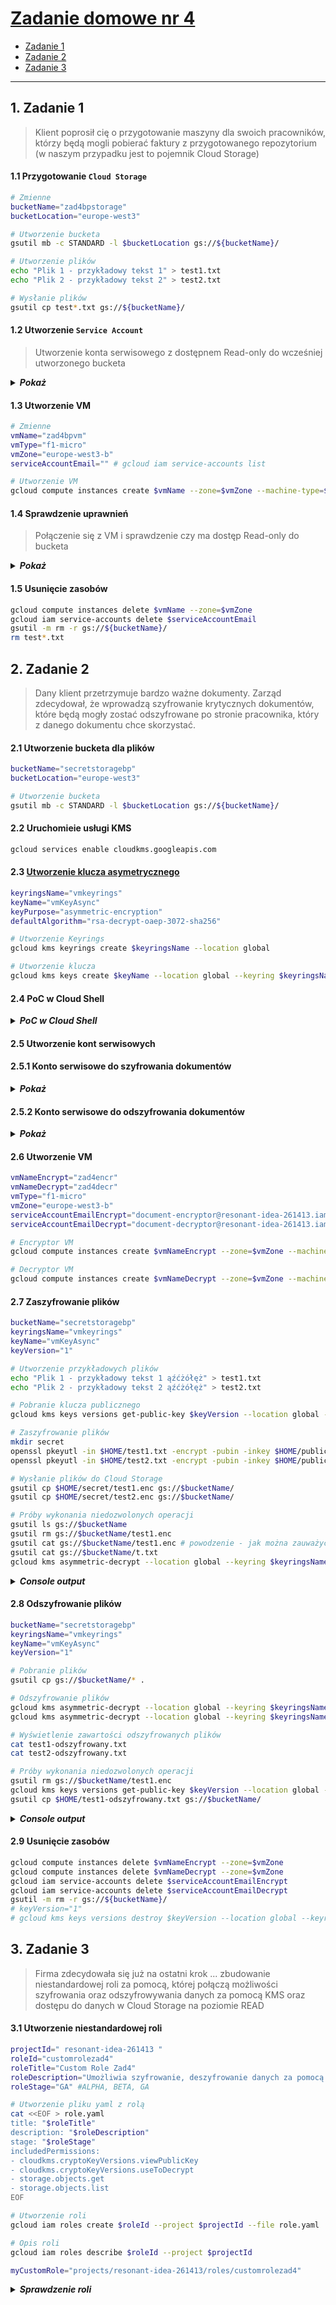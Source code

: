 # [Zadanie domowe nr 4](https://szkolachmury.pl/google-cloud-platform-droga-architekta/tydzien-4-cloud-identity-and-access-management/zadanie-domowe-nr-4/)

* [Zadanie 1](#1-zadanie-1)
* [Zadanie 2](#2-zadanie-2)
* [Zadanie 3](#3-zadanie-3)

---

## 1. Zadanie 1

> Klient poprosił cię o przygotowanie maszyny dla swoich pracowników, którzy będą mogli pobierać faktury z przygotowanego repozytorium (w naszym przypadku jest to pojemnik Cloud Storage)

#### 1.1 Przygotowanie `Cloud Storage`
```bash
# Zmienne
bucketName="zad4bpstorage"
bucketLocation="europe-west3"

# Utworzenie bucketa
gsutil mb -c STANDARD -l $bucketLocation gs://${bucketName}/

# Utworzenie plików
echo "Plik 1 - przykładowy tekst 1" > test1.txt
echo "Plik 2 - przykładowy tekst 2" > test2.txt

# Wysłanie plików
gsutil cp test*.txt gs://${bucketName}/
```

#### 1.2 Utworzenie `Service Account`
> Utworzenie konta serwisowego z dostępnem Read-only do wcześniej utworzonego bucketa

<details>
  <summary><b><i>Pokaż</i></b></summary>

![Screen](./img/20200105215929.jpg "Screen")
Dodanie roli **Storage Object Viewer**

![Screen](./img/20200105220454.jpg "Screen")
Oraz warunku dostępu tylko do danego bucketa:
* Name is `projects/_/buckets/zad4bpstorage`
* or Name Starts with `projects/_/buckets/zad4bpstorage/objects/`

![Screen](./img/20200105220527.jpg "Screen")

</details>

#### 1.3 Utworzenie VM
```bash
# Zmienne
vmName="zad4bpvm"
vmType="f1-micro"
vmZone="europe-west3-b"
serviceAccountEmail="" # gcloud iam service-accounts list

# Utworzenie VM
gcloud compute instances create $vmName --zone=$vmZone --machine-type=$vmType --image-project=debian-cloud --image=debian-9-stretch-v20191210 --service-account=$serviceAccountEmail
```

#### 1.4 Sprawdzenie uprawnień
> Połączenie się z VM i sprawdzenie czy ma dostęp Read-only do bucketa

<details>
  <summary><b><i>Pokaż</i></b></summary>

```bash
bartosz@zad4bpvm:~$ gsutil ls gs://zad4bpstorage
gs://zad4bpstorage/test1.txt
gs://zad4bpstorage/test2.txt
bartosz@zad4bpvm:~$ gsutil cat gs://zad4bpstorage/test1.txt
Plik 1 - przykładowy tekst 1
bartosz@zad4bpvm:~$ echo "test1" > testvm.txt
bartosz@zad4bpvm:~$ ls
testvm.txt
bartosz@zad4bpvm:~$ gsutil cp testvm.txt gs://zad4bpstorage
Copying file://testvm.txt [Content-Type=text/plain]...
AccessDeniedException: 403 Insufficient Permission                              
bartosz@zad4bpvm:~$ gsutil rm gs://zad4bpstorage/test1.txt
Removing gs://zad4bpstorage/test1.txt...
AccessDeniedException: 403 Insufficient Permission
bartosz@zad4bpvm:~$ gsutil ls gs://
AccessDeniedException: 403 bucket-viewer-zad4@resonant-idea-261413.iam.gserviceaccount.com does not have storage.buckets.list access to project 162512192576.
```
</details>

#### 1.5 Usunięcie zasobów
```bash
gcloud compute instances delete $vmName --zone=$vmZone 
gcloud iam service-accounts delete $serviceAccountEmail
gsutil -m rm -r gs://${bucketName}/
rm test*.txt
```

## 2. Zadanie 2

> Dany klient przetrzymuje bardzo ważne dokumenty. Zarząd zdecydował, że wprowadzą szyfrowanie krytycznych dokumentów, które będą mogły zostać odszyfrowane po stronie pracownika, który z danego dokumentu chce skorzystać.

#### 2.1 Utworzenie bucketa dla plików
```bash
bucketName="secretstoragebp"
bucketLocation="europe-west3"

# Utworzenie bucketa
gsutil mb -c STANDARD -l $bucketLocation gs://${bucketName}/
```

#### 2.2 Uruchomieie usługi KMS
```bash
gcloud services enable cloudkms.googleapis.com
```

#### 2.3 [Utworzenie klucza asymetrycznego](https://cloud.google.com/kms/docs/creating-asymmetric-keys)
```bash
keyringsName="vmkeyrings"
keyName="vmKeyAsync"
keyPurpose="asymmetric-encryption"
defaultAlgorithm="rsa-decrypt-oaep-3072-sha256"

# Utworzenie Keyrings
gcloud kms keyrings create $keyringsName --location global

# Utworzenie klucza
gcloud kms keys create $keyName --location global --keyring $keyringsName --purpose $keyPurpose --default-algorithm $defaultAlgorithm 
```

#### 2.4 PoC w Cloud Shell
<details>
  <summary><b><i>PoC w Cloud Shell</i></b></summary>

#### 2.4.1 Utworzenie przykładowego pliku
```bash
echo "Plik 1 - przykładowy tekst 1 ąźćżółęż" > test1.txt
```

#### 2.4.2 [Pobranie klucza publicznego](https://cloud.google.com/kms/docs/retrieve-public-key#kms-howto-retrieve-public-key-cli)
```bash
keyVersion="1"

# Pobranie klucza publicznego
gcloud kms keys versions get-public-key $keyVersion --location global --keyring $keyringsName --key $keyName --output-file public-key.pub
```

#### 2.4.3 [Zaszyfrowanie pliku](https://cloud.google.com/kms/docs/encrypt-decrypt-rsa#encrypt_data)
```bash
openssl pkeyutl -in $HOME/zadanie4/test1.txt -encrypt -pubin -inkey $HOME/zadanie4/public-key.pub -pkeyopt rsa_padding_mode:oaep -pkeyopt rsa_oaep_md:sha256 -pkeyopt rsa_mgf1_md:sha256 > $HOME/zadanie4/secret/test1.enc
```

![Screen](./img/20200106230843.jpg "Screen")

#### 2.4.4 [Odszyfrowanie pliku](https://cloud.google.com/kms/docs/encrypt-decrypt-rsa#decrypt_data)
```bash
gcloud kms asymmetric-decrypt --location global --keyring $keyringsName --key $keyName --version $keyVersion --ciphertext-file $HOME/zadanie4/secret/test1.enc --plaintext-file $HOME/zadanie4/test1-odszyfrowany.txt
```

#### 2.4.5 Porównanie pliku po odszyfrowaniu
```bash
bartosz@cloudshell:~/zadanie4 (resonant-idea-261413)$ cat test1.txt
Plik 1 - przykładowy tekst 1 ąźćżółęż
bartosz@cloudshell:~/zadanie4 (resonant-idea-261413)$ cat test1-odszyfrowany.txt
Plik 1 - przykładowy tekst 1 ąźćżółęż
```
</details>


#### 2.5 Utworzenie kont serwisowych

#### 2.5.1 Konto serwisowe do szyfrowania dokumentów
<details>
  <summary><b><i>Pokaż</i></b></summary>

![Screen](./img/20200107223615.jpg "Screen")
Dodanie ról:
* **Storage Object Creator** oraz
* **Cloud KMS CryptoKey Public Key Viewer**

![Screen](./img/20200107223937.jpg "Screen")

Oraz warunków:
* zapisu tylko do danego bucketa:
  * Name Starts with `projects/_/buckets/secretstoragebp/objects/`

<details>
  <summary><b><i>Policy</i></b></summary>
  
```json
{
  "condition": {
    "description": "Write-only access to secretstoragebp bucket",
    "expression": "resource.name.startsWith(\"projects/_/buckets/secretstoragebp/objects/\")",
    "title": "Bucket Secret Writer"
  },
  "members": [
    "serviceAccount:document-encryptor@resonant-idea-261413.iam.gserviceaccount.com"
  ],
  "role": "roles/storage.objectCreator"
},
```
</details>

![Screen](./img/20200107223752.jpg "Screen")

* oraz pobieranie kluczy publicznych z danego keyringa:
  * Name Starts with `projects/resonant-idea-261413/locations/global/keyRings/vmkeyrings/cryptoKeys/`

<details>
  <summary><b><i>Policy</i></b></summary>
  
```json
{
  "condition": {
    "description": "CryptoKey Public Key Viewer in vmkeyrings",
    "expression": "resource.name.startsWith(\"projects/resonant-idea-261413/locations/global/keyRings/vmkeyrings/cryptoKeys/\")",
    "title": "Public Key Viewer"
  },
  "members": [
    "serviceAccount:document-encryptor@resonant-idea-261413.iam.gserviceaccount.com"
  ],
  "role": "roles/cloudkms.publicKeyViewer"
},
```
</details>

![Screen](./img/20200107223926.jpg "Screen")
</details>

#### 2.5.2 Konto serwisowe do odszyfrowania dokumentów
<details>
  <summary><b><i>Pokaż</i></b></summary>

![Screen](./img/20200107224843.jpg "Screen")
Dodanie ról:
* **Storage Object Viewer** oraz
* **Cloud KMS CryptoKey Decrypter**

![Screen](./img/20200107225335.jpg "Screen")

Oraz warunków:
* odczytu danych tylko z danego bucketa:
  * Name is `projects/_/buckets/secretstoragebp`
  * or Name Starts with `projects/_/buckets/secretstoragebp/objects/`

<details>
  <summary><b><i>Policy</i></b></summary>
  
```json
{
  "condition": {
    "description": "Read-only access to bucket secretstoragebp",
    "expression": "resource.name == \"projects/_/buckets/secretstoragebp\" ||\nresource.name.startsWith(\"projects/_/buckets/secretstoragebp/objects/\")",
    "title": "Bucket Viewer"
  },
  "members": [
    "serviceAccount:document-decryptor@resonant-idea-261413.iam.gserviceaccount.com"
  ],
  "role": "roles/storage.objectViewer"
}
```
</details>

![Screen](./img/20200107225155.jpg "Screen")

* oraz deszyfrowania danych za pomocą kluczy z danego keyringa:
  * Name Starts with `projects/resonant-idea-261413/locations/global/keyRings/vmkeyrings/cryptoKeys/`

<details>
  <summary><b><i>Policy</i></b></summary>
  
```json
{
  "condition": {
    "description": "Allow decrypt with keys from vmkeyrings",
    "expression": "resource.name.startsWith(\"projects/resonant-idea-261413/locations/global/keyRings/vmkeyrings/cryptoKeys/\")",
    "title": "Decrypter"
  },
  "members": [
    "serviceAccount:document-decryptor@resonant-idea-261413.iam.gserviceaccount.com"
  ],
  "role": "roles/cloudkms.cryptoKeyDecrypter"
},
```
</details>

![Screen](./img/20200107225326.jpg "Screen")
</details>

#### 2.6 Utworzenie VM
```bash
vmNameEncrypt="zad4encr"
vmNameDecrypt="zad4decr"
vmType="f1-micro"
vmZone="europe-west3-b"
serviceAccountEmailEncrypt="document-encryptor@resonant-idea-261413.iam.gserviceaccount.com" # gcloud iam service-accounts list
serviceAccountEmailDecrypt="document-decryptor@resonant-idea-261413.iam.gserviceaccount.com"

# Encryptor VM
gcloud compute instances create $vmNameEncrypt --zone=$vmZone --machine-type=$vmType --image-project=debian-cloud --image=debian-9-stretch-v20191210 --service-account=$serviceAccountEmailEncrypt --scopes=https://www.googleapis.com/auth/cloud-platform

# Decryptor VM
gcloud compute instances create $vmNameDecrypt --zone=$vmZone --machine-type=$vmType --image-project=debian-cloud --image=debian-9-stretch-v20191210 --service-account=$serviceAccountEmailDecrypt --scopes=https://www.googleapis.com/auth/cloud-platform
```

#### 2.7 Zaszyfrowanie plików 
```bash
bucketName="secretstoragebp"
keyringsName="vmkeyrings"
keyName="vmKeyAsync"
keyVersion="1"

# Utworzenie przykładowych plików
echo "Plik 1 - przykładowy tekst 1 ąźćżółęż" > test1.txt
echo "Plik 2 - przykładowy tekst 2 ąźćżółęż" > test2.txt

# Pobranie klucza publicznego
gcloud kms keys versions get-public-key $keyVersion --location global --keyring $keyringsName --key $keyName --output-file public-key.pub

# Zaszyfrowanie plików
mkdir secret
openssl pkeyutl -in $HOME/test1.txt -encrypt -pubin -inkey $HOME/public-key.pub -pkeyopt rsa_padding_mode:oaep -pkeyopt rsa_oaep_md:sha256 -pkeyopt rsa_mgf1_md:sha256 > $HOME/secret/test1.enc
openssl pkeyutl -in $HOME/test2.txt -encrypt -pubin -inkey $HOME/public-key.pub -pkeyopt rsa_padding_mode:oaep -pkeyopt rsa_oaep_md:sha256 -pkeyopt rsa_mgf1_md:sha256 > $HOME/secret/test2.enc

# Wysłanie plików do Cloud Storage
gsutil cp $HOME/secret/test1.enc gs://$bucketName/
gsutil cp $HOME/secret/test2.enc gs://$bucketName/

# Próby wykonania niedozwolonych operacji
gsutil ls gs://$bucketName
gsutil rm gs://$bucketName/test1.enc
gsutil cat gs://$bucketName/test1.enc # powodzenie - jak można zauważyć może odczytywać pliki które utworzył
gsutil cat gs://$bucketName/t.txt
gcloud kms asymmetric-decrypt --location global --keyring $keyringsName --key $keyName --version $keyVersion --ciphertext-file $HOME/secret/test1.enc --plaintext-file $HOME/test1-odszyfrowany.txt
```

<details>
  <summary><b><i>Console output</i></b></summary>

```bash
bartosz@zad4encr:~$ bucketName="secretstoragebp"
bartosz@zad4encr:~$ keyringsName="vmkeyrings"
bartosz@zad4encr:~$ keyName="vmKeyAsync"
bartosz@zad4encr:~$ keyVersion="1"
# Utworzenie przykładowych plików
bartosz@zad4encr:~$ echo "Plik 1 - przykładowy tekst 1 ąźćżółęż" > test1.txt
bartosz@zad4encr:~$ echo "Plik 2 - przykładowy tekst 2 ąźćżółęż" > test2.txt
# Pobranie klucza publicznego
bartosz@zad4encr:~$ gcloud kms keys versions get-public-key $keyVersion --location global --keyring $keyringsName --key $keyName --output-file public-key.pub
bartosz@zad4encr:~$ ls
public-key.pub  test1.txt  test2.txt
bartosz@zad4encr:~$ mkdir secret
bartosz@zad4encr:~$ ls
public-key.pub  secret  test1.txt  test2.txt
# Zaszyfrowanie plików
bartosz@zad4encr:~$ openssl pkeyutl -in $HOME/test1.txt -encrypt -pubin -inkey $HOME/public-key.pub -pkeyopt rsa_padding_mode:oaep -pkeyopt rsa_oaep_md:sha256 -pkeyopt rsa_mgf1_md:sha256 > $HOME/secret/test1.enc
bartosz@zad4encr:~$ openssl pkeyutl -in $HOME/test2.txt -encrypt -pubin -inkey $HOME/public-key.pub -pkeyopt rsa_padding_mode:oaep -pkeyopt rsa_oaep_md:sha256 -pkeyopt rsa_mgf1_md:sha256 > $HOME/secret/test2.enc
# Wysłanie plików do Cloud Storage
bartosz@zad4encr:~$ gsutil cp $HOME/secret/test1.enc gs://$bucketName/
Copying file:///home/bartosz/secret/test1.enc [Content-Type=application/octet-stream]...
/ [1 files][  384.0 B/  384.0 B]                                                
Operation completed over 1 objects/384.0 B.                                      
bartosz@zad4encr:~$ gsutil cp $HOME/secret/test2.enc gs://$bucketName/
Copying file:///home/bartosz/secret/test2.enc [Content-Type=application/octet-stream]...
/ [1 files][  384.0 B/  384.0 B]                                                
Operation completed over 1 objects/384.0 B.                                      
# Próby wykonania niedozwolonych operacji
bartosz@zad4encr:~$ gsutil ls gs://$bucketName
AccessDeniedException: 403 document-encryptor@resonant-idea-261413.iam.gserviceaccount.com does not have storage.objects.list access to secretstoragebp.
bartosz@zad4encr:~$ gsutil rm gs://$bucketName/test1.enc
Removing gs://secretstoragebp/test1.enc...
AccessDeniedException: 403 document-encryptor@resonant-idea-261413.iam.gserviceaccount.com does not have storage.objects.delete access to secretstoragebp/test1.enc.
bartosz@zad4encr:~$ gsutil cat gs://$bucketName/test1.enc
��� �%2+?s]�n���N�� # {...} powodzenie
bartosz@zad4encr:~$ gsutil cat gs://$bucketName/t.txt
AccessDeniedException: 403 document-encryptor@resonant-idea-261413.iam.gserviceaccount.com does not have storage.objects.list access to secretstoragebp.
bartosz@zad4encr:~$ gcloud kms asymmetric-decrypt --location global --keyring $keyringsName --key $keyName --version $keyVersion --ciphertext-file $HOME/secret/test1.enc --plaintext-file $HOME/test1-odszyfrowany.txt
ERROR: (gcloud.kms.asymmetric-decrypt) PERMISSION_DENIED: Permission 'cloudkms.cryptoKeyVersions.useToDecrypt' denied on resource 'projects/resonant-idea-261413/locations/global/keyRings/vmkeyrings/cryptoKeys/vmKeyAsync/cryptoKeyVersions/1' (or it may not exist).
```
</details>

#### 2.8 Odszyfrowanie plików 
```bash
bucketName="secretstoragebp"
keyringsName="vmkeyrings"
keyName="vmKeyAsync"
keyVersion="1"

# Pobranie plików
gsutil cp gs://$bucketName/* .

# Odszyfrowanie plików
gcloud kms asymmetric-decrypt --location global --keyring $keyringsName --key $keyName --version $keyVersion --ciphertext-file $HOME/test1.enc --plaintext-file $HOME/test1-odszyfrowany.txt
gcloud kms asymmetric-decrypt --location global --keyring $keyringsName --key $keyName --version $keyVersion --ciphertext-file $HOME/test2.enc --plaintext-file $HOME/test2-odszyfrowany.txt

# Wyświetlenie zawartości odszyfrowanych plików
cat test1-odszyfrowany.txt
cat test2-odszyfrowany.txt

# Próby wykonania niedozwolonych operacji
gsutil rm gs://$bucketName/test1.enc
gcloud kms keys versions get-public-key $keyVersion --location global --keyring $keyringsName --key $keyName --output-file public-key.pub
gsutil cp $HOME/test1-odszyfrowany.txt gs://$bucketName/
```

<details>
  <summary><b><i>Console output</i></b></summary>

```bash
bartosz@zad4decr:~$ bucketName="secretstoragebp"
bartosz@zad4decr:~$ keyringsName="vmkeyrings"
bartosz@zad4decr:~$ keyName="vmKeyAsync"
bartosz@zad4decr:~$ keyVersion="1"
bartosz@zad4decr:~$ ls
# Pobranie plików
bartosz@zad4decr:~$ gsutil cp gs://$bucketName/* .
Copying gs://secretstoragebp/t.txt...
Copying gs://secretstoragebp/test1.enc...                                       
Copying gs://secretstoragebp/test2.enc...                                       
/ [3 files][  774.0 B/  774.0 B]                                                
Operation completed over 3 objects/774.0 B.                                      
bartosz@zad4decr:~$ cat test1.enc
��� �%2+?s]�n���N�� # {...}
# Odszyfrowanie plików
bartosz@zad4decr:~$ gcloud kms asymmetric-decrypt --location global --keyring $keyringsName --key $keyName --version $keyVersion --ciphertext-file $HOME/test1.enc --plaintext-file $HOME/test1-odszyfrowany.txt
bartosz@zad4decr:~$ gcloud kms asymmetric-decrypt --location global --keyring $keyringsName --key $keyName --version $keyVersion --ciphertext-file $HOME/test2.enc --plaintext-file $HOME/test2-odszyfrowany.txt
bartosz@zad4decr:~$ ls
test1.enc  test1-odszyfrowany.txt  test2.enc  test2-odszyfrowany.txt  t.txt
# Wyświetlenie zawartości odszyfrowanych plików - zawartość prawidłowa
bartosz@zad4decr:~$ cat test1-odszyfrowany.txt
Plik 1 - przykładowy tekst 1 ąźćżółęż
bartosz@zad4decr:~$ cat test2-odszyfrowany.txt
Plik 2 - przykładowy tekst 2 ąźćżółęż
# Próby wykonania niedozwolonych operacji
bartosz@zad4decr:~$ gsutil rm gs://$bucketName/test1.enc
Removing gs://secretstoragebp/test1.enc...
AccessDeniedException: 403 document-decryptor@resonant-idea-261413.iam.gserviceaccount.com does not have storage
.objects.delete access to secretstoragebp/test1.enc.
bartosz@zad4decr:~$ gcloud kms keys versions get-public-key $keyVersion --location global --keyring $keyringsName --key $keyName --output-file public-key.pub
ERROR: (gcloud.kms.keys.versions.get-public-key) PERMISSION_DENIED: Permission 'cloudkms.cryptoKeyVersions.viewPublicKey' denied on resource 'projects/resonant-idea-261413/locations/global/keyRings/vmkeyrings/cryptoKeys/vmKeyAsync/cryptoKeyVersions/1' (or it may not exist).
bartosz@zad4decr:~$ gsutil cp $HOME/test1-odszyfrowany.txt gs://$bucketName/
Copying file:///home/bartosz/test1-odszyfrowany.txt [Content-Type=text/plain]...
AccessDeniedException: 403 document-decryptor@resonant-idea-261413.iam.gserviceaccount.com does not have storage
.objects.create access to secretstoragebp/test1-odszyfrowany.txt.
```
</details>

#### 2.9 Usunięcie zasobów
```bash
gcloud compute instances delete $vmNameEncrypt --zone=$vmZone
gcloud compute instances delete $vmNameDecrypt --zone=$vmZone
gcloud iam service-accounts delete $serviceAccountEmailEncrypt
gcloud iam service-accounts delete $serviceAccountEmailDecrypt
gsutil -m rm -r gs://${bucketName}/
# keyVersion="1"
# gcloud kms keys versions destroy $keyVersion --location global --keyring $keyringsName --key $keyName
```


## 3. Zadanie 3

> Firma zdecydowała się już na ostatni krok ... zbudowanie niestandardowej roli za pomocą, której połączą możliwości szyfrowania oraz odszyfrowywania danych za pomocą KMS oraz dostępu do danych w Cloud Storage na poziomie READ

#### 3.1 Utworzenie niestandardowej roli
```bash
projectId="	resonant-idea-261413 "
roleId="customrolezad4"
roleTitle="Custom Role Zad4"
roleDescription="Umożliwia szyfrowanie, deszyfrowanie danych za pomocą kluczy asymetrycznych KMS oraz umożliwia dostęp Read-only dla Cloud Storage"
roleStage="GA" #ALPHA, BETA, GA

# Utworzenie pliku yaml z rolą
cat <<EOF > role.yaml
title: "$roleTitle"
description: "$roleDescription"
stage: "$roleStage"
includedPermissions:
- cloudkms.cryptoKeyVersions.viewPublicKey
- cloudkms.cryptoKeyVersions.useToDecrypt
- storage.objects.get
- storage.objects.list
EOF

# Utworzenie roli
gcloud iam roles create $roleId --project $projectId --file role.yaml

# Opis roli
gcloud iam roles describe $roleId --project $projectId

myCustomRole="projects/resonant-idea-261413/roles/customrolezad4"
```

<details>
  <summary><b><i>Sprawdzenie roli</i></b></summary>

![Screen](./img/20200108203155.jpg "Screen")
</details>
